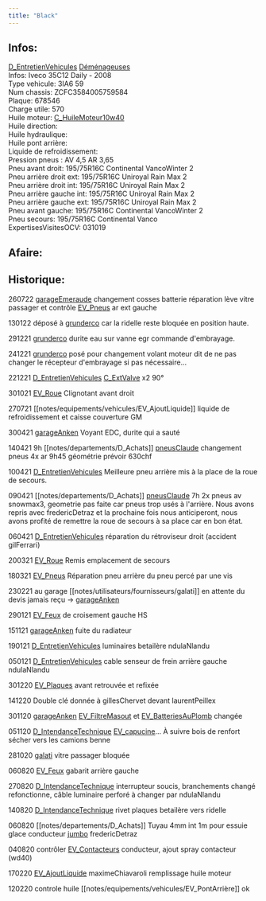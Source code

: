 ```yaml
---
title: "Black"
---
```


## Infos:
[D_EntretienVehicules](notes/departements/D_EntretienVehicules.md) [Déménageuses](notes/equipements/vehicules/C_Demenageuses.md)\
Infos: Iveco 35C12 Daily - 2008\
Type vehicule: 3IA6 59\
Num chassis: ZCFC3584005759584\
Plaque: 678546\
Charge utile: 570\
Huile moteur: [C_HuileMoteur10w40](notes/equipements/consommables/C_HuileMoteur10w40.md)\
Huile direction:\
Huile hydraulique:\
Huile pont arrière:\
Liquide de refroidissement:\
Pression pneus : AV 4,5 AR 3,65\
Pneu avant droit: 195/75R16C Continental VancoWinter 2\
Pneu arrière droit ext: 195/75R16C Uniroyal Rain Max 2\
Pneu arrière droit int: 195/75R16C Uniroyal Rain Max 2\
Pneu arrière gauche int: 195/75R16C Uniroyal Rain Max 2\
Pneu arrière gauche ext: 195/75R16C Uniroyal Rain Max 2\
Pneu avant gauche: 195/75R16C Continental VancoWinter 2\
Pneu secours: 195/75R16C Continental Vanco\
ExpertisesVisitesOCV: 031019

## Afaire:

## Historique:

260722 [garageEmeraude](notes/garageEmeraude.md) changement cosses batterie réparation lève vitre passager et contrôle [EV_Pneus](notes/equipements/vehicules/EV_Pneus.md) ar ext gauche 

130122 déposé à [grunderco](notes/utilisateurs/fournisseurs/grunderco.md) car la ridelle reste bloquée en position haute.

291221 [grunderco](notes/utilisateurs/fournisseurs/grunderco.md) durite eau sur vanne egr commande d'embrayage.

241221 [grunderco](notes/utilisateurs/fournisseurs/grunderco.md) posé pour changement volant moteur dit de ne pas changer le récepteur d'embrayage si pas nécessaire...

221221 [D_EntretienVehicules](notes/departements/D_EntretienVehicules.md) [C_ExtValve](notes/equipements/consommables/C_ExtValve.md) x2 90°

301021 [EV_Roue](notes/equipements/vehicules/EV_Roue.md) Clignotant avant droit

270721 [[notes/equipements/vehicules/EV_AjoutLiquide]] liquide de refroidissement et caisse couverture GM

300421 [garageAnken](notes/equipements/vehicules/garageAnken.md) Voyant EDC, durite qui a sauté

140421 9h [[notes/departements/D_Achats]] [pneusClaude](notes/equipements/vehicules/pneusClaude.md) changement pneus 4x ar 9h45 géométrie prévoir 630chf

100421 [D_EntretienVehicules](notes/departements/D_EntretienVehicules.md) Meilleure pneu arrière mis à la place de la roue de secours.

090421 [[notes/departements/D_Achats]] [pneusClaude](notes/equipements/vehicules/pneusClaude.md) 7h 2x pneus av snowmax3, geometrie pas faite car pneus trop usés à l'arrière. Nous avons repris avec fredericDetraz et la prochaine fois nous anticiperont, nous avons profité de remettre la roue de secours à sa place car en bon état. 

060421 [D_EntretienVehicules](notes/departements/D_EntretienVehicules.md) réparation du rétroviseur droit (accident gilFerrari)

200321 [EV_Roue](notes/equipements/vehicules/EV_Roue.md) Remis emplacement de secours

180321 [EV_Pneus](notes/equipements/vehicules/EV_Pneus.md) Réparation pneu arrière du pneu percé par une vis

230221 au garage [[notes/utilisateurs/fournisseurs/galati]] en attente du devis jamais reçu -> [garageAnken](notes/equipements/vehicules/garageAnken.md)

290121 [EV_Feux](notes/equipements/vehicules/EV_Feux.md) de croisement gauche HS 

151121 [garageAnken](notes/equipements/vehicules/garageAnken.md) fuite du radiateur

190121 [D_EntretienVehicules](notes/departements/D_EntretienVehicules.md) luminaires betailère ndulaNlandu

050121 [D_EntretienVehicules](notes/departements/D_EntretienVehicules.md) cable senseur de frein arrière gauche ndulaNlandu

301220 [EV_Plaques](notes/equipements/vehicules/EV_Plaques.md) avant retrouvée et refixée

141220 Double clé donnée à gillesChervet devant laurentPeillex

301120 [garageAnken](notes/equipements/vehicules/garageAnken.md) [EV_FiltreMasout](notes/equipements/vehicules/EV_FiltreMasout.md) et [EV_BatteriesAuPlomb](notes/equipements/vehicules/EV_BatteriesAuPlomb.md) changée

051120 [D_IntendanceTechnique](notes/departements/D_IntendanceTechnique.md) [EV_capucine](notes/equipements/vehicules/EV_capucine.md)... À suivre bois de renfort sécher vers les camions benne

281020 [galati](notes/utilisateurs/fournisseurs/galati.md) vitre passager bloquée

060820 [EV_Feux](notes/equipements/vehicules/EV_Feux.md) gabarit arrière gauche

270820 [D_IntendanceTechnique](notes/departements/D_IntendanceTechnique.md) interrupteur soucis, branchements changé refonctionne, câble luminaire perforé à changer par ndulaNlandu

140820 [D_IntendanceTechnique](notes/departements/D_IntendanceTechnique.md) rivet plaques betailère vers ridelle

060820 [[notes/departements/D_Achats]] Tuyau 4mm int 1m pour essuie glace conducteur [jumbo](notes/utilisateurs/fournisseurs/jumbo.md) fredericDetraz

040820 contrôler [EV_Contacteurs](notes/equipements/vehicules/EV_Contacteurs.md) conducteur, ajout spray contacteur (wd40)

170220 [EV_AjoutLiquide](notes/equipements/vehicules/EV_AjoutLiquide.md) maximeChiavaroli remplissage huile moteur

120220 controle huile [[notes/equipements/vehicules/EV_PontArrière]] ok

